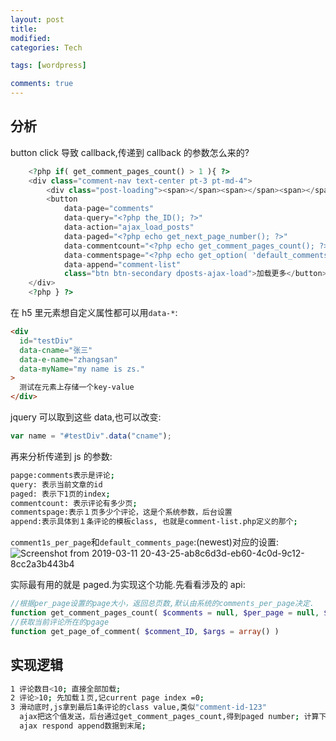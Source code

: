 ```yaml
---
layout: post
title:
modified:
categories: Tech

tags: [wordpress]

comments: true
---
```


## 分析

button click 导致 callback,传递到 callback 的参数怎么来的?

```php
    <?php if( get_comment_pages_count() > 1 ){ ?>
    <div class="comment-nav text-center pt-3 pt-md-4">
        <div class="post-loading"><span></span><span></span><span></span><span></span><span></span></div>
        <button
            data-page="comments"
            data-query="<?php the_ID(); ?>"
            data-action="ajax_load_posts"
            data-paged="<?php echo get_next_page_number(); ?>"
            data-commentcount="<?php echo get_comment_pages_count(); ?>"
            data-commentspage="<?php echo get_option( 'default_comments_page' );?>"
            data-append="comment-list"
            class="btn btn-secondary dposts-ajax-load">加载更多</button>
    </div>
    <?php } ?>
```

在 h5 里元素想自定义属性都可以用`data-*`:

```html
<div
  id="testDiv"
  data-cname="张三"
  data-e-name="zhangsan"
  data-myName="my name is zs."
>
  测试在元素上存储一个key-value
</div>
```

jquery 可以取到这些 data,也可以改变:

```js
var name = "#testDiv".data("cname");
```

再来分析传递到 js 的参数:

```sh
papge:comments表示是评论;
query: 表示当前文章的id
paged: 表示下1页的index;
commentcount: 表示评论有多少页;
commentspage:表示１页多少个评论，这是个系统参数，后台设置
append:表示具体到１条评论的模板class, 也就是comment-list.php定义的那个;
```

`comment1s_per_page`和`default_comments_page`:(newest)对应的设置:
![Screenshot from 2019-03-11 20-43-25-ab8c6d3d-eb60-4c0d-9c12-8cc2a3b443b4](https://images-1257933000.cos.ap-chengdu.myqcloud.com/Screenshot%20from%202019-03-11%2020-43-25-ab8c6d3d-eb60-4c0d-9c12-8cc2a3b443b4.png)

实际最有用的就是 paged.为实现这个功能.先看看涉及的 api:

```php
//根据per_page设置的page大小，返回总页数,默认由系统的comments_per_page决定.
function get_comment_pages_count( $comments = null, $per_page = null, $threaded){}
//获取当前评论所在的pgage
function get_page_of_comment( $comment_ID, $args = array() )
```

## 实现逻辑

```sh
1 评论数目<10; 直接全部加载;
2 评论>10; 先加载１页,记current page index =0;
3 滑动底时,js拿到最后1条评论的class value,类似"comment-id-123"
  ajax把这个值发送，后台通过get_comment_pages_count,得到paged number; 计算下１page的评论数据，返回dom data;
  ajax respond append数据到末尾;

```

